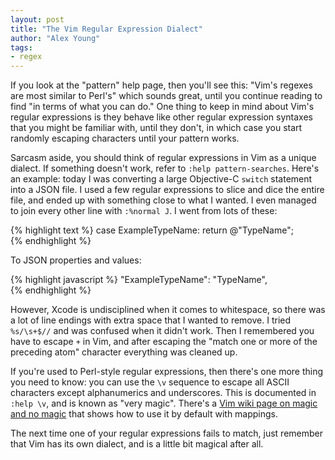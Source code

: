 ```yaml
---
layout: post
title: "The Vim Regular Expression Dialect"
author: "Alex Young"
tags: 
- regex
---
```


If you look at the "pattern" help page, then you'll see this: "Vim's regexes are most similar to Perl's" which sounds great, until you continue reading to find "in terms of what you can do." One thing to keep in mind about Vim's regular expressions is they behave like other regular expression syntaxes that you might be familiar with, until they don't, in which case you start randomly escaping characters until your pattern works.

Sarcasm aside, you should think of regular expressions in Vim as a unique dialect. If something doesn't work, refer to `:help pattern-searches`.  Here's an example: today I was converting a large Objective-C `switch` statement into a JSON file.  I used a few regular expressions to slice and dice the entire file, and ended up with something close to what I wanted.  I even managed to join every other line with `:%normal J`.  I went from lots of these:

{% highlight text %}
case ExampleTypeName:
  return @"TypeName";  
{% endhighlight %}

To JSON properties and values:

{% highlight javascript %}
"ExampleTypeName": "TypeName",  
{% endhighlight %}

However, Xcode is undisciplined when it comes to whitespace, so there was a lot of line endings with extra space that I wanted to remove.  I tried `%s/\s+$//` and was confused when it didn't work.  Then I remembered you have to escape `+` in Vim, and after escaping the "match one or more of the preceding atom" character everything was cleaned up.

If you're used to Perl-style regular expressions, then there's one more thing you need to know: you can use the `\v` sequence to escape all ASCII characters except alphanumerics and underscores.  This is documented in `:help \v`, and is known as "very magic".  There's a [Vim wiki page on magic and no magic](http://vim.wikia.com/wiki/Simplifying_regular_expressions_using_magic_and_no-magic) that shows how to use it by default with mappings.

The next time one of your regular expressions fails to match, just remember that Vim has its own dialect, and is a little bit magical after all.
